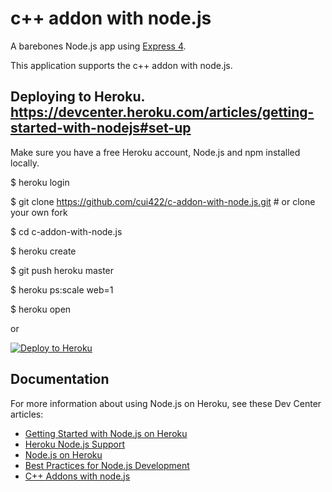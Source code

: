 # c++ addon with node.js

A barebones Node.js app using [Express 4](http://expressjs.com/).

This application supports the c++ addon with node.js.


## Deploying to Heroku. https://devcenter.heroku.com/articles/getting-started-with-nodejs#set-up
Make sure you have a free Heroku account, Node.js and npm installed locally.


$ heroku login

$ git clone https://github.com/cui422/c-addon-with-node.js.git # or clone your own fork

$ cd c-addon-with-node.js

$ heroku create

$ git push heroku master

$ heroku ps:scale web=1

$ heroku open


or


[![Deploy to Heroku](https://www.herokucdn.com/deploy/button.png)](https://heroku.com/deploy)


## Documentation

For more information about using Node.js on Heroku, see these Dev Center articles:

- [Getting Started with Node.js on Heroku](https://devcenter.heroku.com/articles/getting-started-with-nodejs)
- [Heroku Node.js Support](https://devcenter.heroku.com/articles/nodejs-support)
- [Node.js on Heroku](https://devcenter.heroku.com/categories/nodejs)
- [Best Practices for Node.js Development](https://devcenter.heroku.com/articles/node-best-practices)
- [C++ Addons with node.js](https://nodejs.org/api/addons.html)